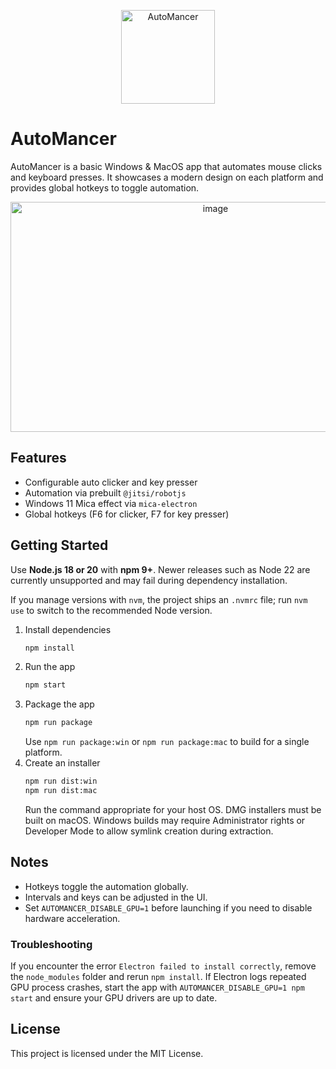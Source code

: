 <p align="center">
   <img width="150" alt="AutoMancer" src="https://github.com/user-attachments/assets/f5ebac14-0e91-4a38-bcc5-51a28243f47b" />
</p>

# AutoMancer

AutoMancer is a basic Windows & MacOS app that automates mouse clicks and keyboard presses.
It showcases a modern design on each platform and provides global hotkeys to toggle automation.

<p align="center">
   <img width="640" height="368" alt="image" src="https://github.com/user-attachments/assets/0f45aaf9-2a3c-409b-8906-4def05e63e35" />
</p>

## Features

- Configurable auto clicker and key presser
- Automation via prebuilt `@jitsi/robotjs`
- Windows 11 Mica effect via `mica-electron`
- Global hotkeys (F6 for clicker, F7 for key presser)

## Getting Started

Use **Node.js 18 or 20** with **npm 9+**. Newer releases such as Node 22 are currently unsupported and may fail during dependency installation.

If you manage versions with `nvm`, the project ships an `.nvmrc` file; run `nvm use` to switch to the recommended Node version.

1. Install dependencies
   ```bash
   npm install
   ```
2. Run the app
   ```bash
   npm start
   ```
3. Package the app
   ```bash
   npm run package
   ```
   Use `npm run package:win` or `npm run package:mac` to build for a single platform.
4. Create an installer
   ```bash
   npm run dist:win
   npm run dist:mac
   ```
   Run the command appropriate for your host OS. DMG installers must be built on macOS.
   Windows builds may require Administrator rights or Developer Mode to allow symlink creation during extraction.

## Notes

- Hotkeys toggle the automation globally.
- Intervals and keys can be adjusted in the UI.
- Set `AUTOMANCER_DISABLE_GPU=1` before launching if you need to disable hardware acceleration.

### Troubleshooting

If you encounter the error `Electron failed to install correctly`, remove the `node_modules` folder and rerun `npm install`.
If Electron logs repeated GPU process crashes, start the app with `AUTOMANCER_DISABLE_GPU=1 npm start` and ensure your GPU drivers are up to date.

## License

This project is licensed under the MIT License.
